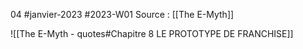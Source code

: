 04 #janvier-2023 #2023-W01
Source : [[The E-Myth]]

![[The E-Myth - quotes#Chapitre 8 LE PROTOTYPE DE FRANCHISE]]